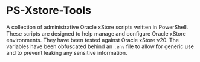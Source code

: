 # PS-Xstore-Tools

A collection of administrative Oracle xStore scripts written in PowerShell. These scripts are designed to help manage and configure Oracle xStore environments. They have been tested against Oracle xStore v20. The variables have been obfuscated behind an `.env` file to allow for generic use and to prevent leaking any sensitive information.